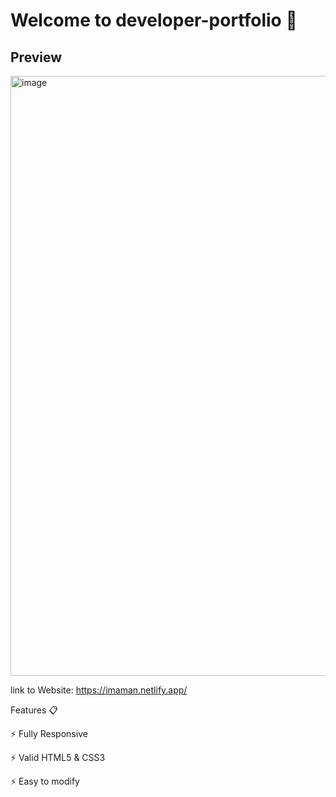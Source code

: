 # Welcome to developer-portfolio 👋 

## Preview 

<img width="960" alt="image" src="https://user-images.githubusercontent.com/84653396/215161446-8722c964-c456-4de8-9a9e-aa553af65697.png">

link to Website: https://imaman.netlify.app/

Features 📋

⚡️ Fully Responsive

⚡️ Valid HTML5 & CSS3

⚡️ Easy to modify

